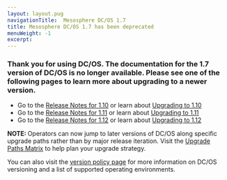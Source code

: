 ```yaml
---
layout: layout.pug
navigationTitle:  Mesosphere DC/OS 1.7
title: Mesosphere DC/OS 1.7 has been deprecated
menuWeight: -1
excerpt:
---
```


### Thank you for using DC/OS. The documentation for the 1.7 version of DC/OS is no longer available. Please see one of the following pages to learn more about upgrading to a newer version.

- Go to the [Release Notes for 1.10](/1.10/release-notes/1.10.0/) or learn about [Upgrading to 1.10](/1.10/installing/production/upgrading/)
- Go to the [Release Notes for 1.11](/1.11/release-notes/1.11.0/) or learn about [Upgrading to 1.11](/1.11/installing/production/upgrading/)
- Go to the [Release Notes for 1.12](/1.12/release-notes/1.12.0) or learn about [Upgrading to 1.12](/1.12/installing/production/upgrading/)

<p class="message--note"><strong>NOTE: </strong> Operators can now jump to later versions of DC/OS along specific upgrade paths rather than by major release iteration. Visit the <a href="/1.12/installing/production/upgrading/#supported-upgrade-paths">Upgrade Paths Matrix</a> to help plan your upgrade strategy.</p>

You can also visit the [version policy page](/version-policy/) for more information on DC/OS versioning and a list of supported operating environments.